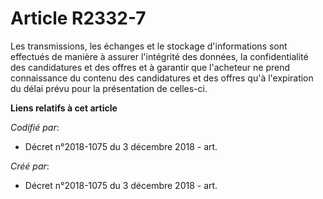 # Article R2332-7

Les transmissions, les échanges et le stockage d'informations sont effectués de manière à assurer l'intégrité des données, la
confidentialité des candidatures et des offres et à garantir que l'acheteur ne prend connaissance du contenu des candidatures
et des offres qu'à l'expiration du délai prévu pour la présentation de celles-ci.

**Liens relatifs à cet article**

_Codifié par_:

  - Décret n°2018-1075 du 3 décembre 2018 - art.

_Créé par_:

  - Décret n°2018-1075 du 3 décembre 2018 - art.

